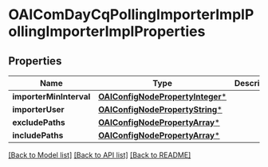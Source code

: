 # OAIComDayCqPollingImporterImplPollingImporterImplProperties

## Properties
Name | Type | Description | Notes
------------ | ------------- | ------------- | -------------
**importerMinInterval** | [**OAIConfigNodePropertyInteger***](OAIConfigNodePropertyInteger.md) |  | [optional] 
**importerUser** | [**OAIConfigNodePropertyString***](OAIConfigNodePropertyString.md) |  | [optional] 
**excludePaths** | [**OAIConfigNodePropertyArray***](OAIConfigNodePropertyArray.md) |  | [optional] 
**includePaths** | [**OAIConfigNodePropertyArray***](OAIConfigNodePropertyArray.md) |  | [optional] 

[[Back to Model list]](../README.md#documentation-for-models) [[Back to API list]](../README.md#documentation-for-api-endpoints) [[Back to README]](../README.md)


